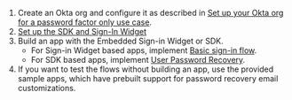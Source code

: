 1. Create an Okta org and configure it as described in [Set up your Okta org for a password factor only use case](/docs/guides/oie-embedded-common-org-setup/nodejs/main/#set-up-your-okta-org-for-a-password-factor-only-use-case).
1. [Set up the SDK and Sign-In Widget](/docs/guides/oie-embedded-common-download-setup-app/nodejs/main/)
1. Build an app with the Embedded Sign-in Widget or SDK.
    * For Sign-in Widget based apps, implement [Basic sign-in flow](/docs/guides/oie-embedded-widget-use-case-basic-sign-in/nodejs/main/).
    * For SDK based apps, implement [User Password Recovery](/docs/guides/oie-embedded-sdk-use-case-pwd-recovery-mfa/nodejs/main/).
1. If you want to test the flows without building an app, use the provided sample apps, which have prebuilt support for password recovery email customizations.
